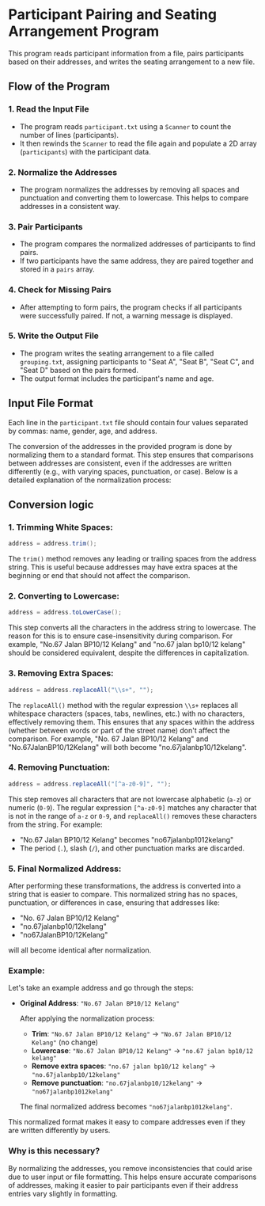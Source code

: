 # Participant Pairing and Seating Arrangement Program

This program reads participant information from a file, pairs participants based on their addresses, and writes the seating arrangement to a new file.

## Flow of the Program

### 1. Read the Input File
- The program reads `participant.txt` using a `Scanner` to count the number of lines (participants).
- It then rewinds the `Scanner` to read the file again and populate a 2D array (`participants`) with the participant data.

### 2. Normalize the Addresses
- The program normalizes the addresses by removing all spaces and punctuation and converting them to lowercase. This helps to compare addresses in a consistent way.

### 3. Pair Participants
- The program compares the normalized addresses of participants to find pairs.
- If two participants have the same address, they are paired together and stored in a `pairs` array.

### 4. Check for Missing Pairs
- After attempting to form pairs, the program checks if all participants were successfully paired. If not, a warning message is displayed.

### 5. Write the Output File
- The program writes the seating arrangement to a file called `grouping.txt`, assigning participants to "Seat A", "Seat B", "Seat C", and "Seat D" based on the pairs formed.
- The output format includes the participant's name and age.

## Input File Format
Each line in the `participant.txt` file should contain four values separated by commas: name, gender, age, and address. 

The conversion of the addresses in the provided program is done by normalizing them to a standard format. This step ensures that comparisons between addresses are consistent, even if the addresses are written differently (e.g., with varying spaces, punctuation, or case). Below is a detailed explanation of the normalization process:


## Conversion logic

### 1. **Trimming White Spaces**:
   ```java
   address = address.trim();
   ```
   The `trim()` method removes any leading or trailing spaces from the address string. This is useful because addresses may have extra spaces at the beginning or end that should not affect the comparison.

### 2. **Converting to Lowercase**:
   ```java
   address = address.toLowerCase();
   ```
   This step converts all the characters in the address string to lowercase. The reason for this is to ensure case-insensitivity during comparison. For example, "No.67 Jalan BP10/12 Kelang" and "no.67 jalan bp10/12 kelang" should be considered equivalent, despite the differences in capitalization.

### 3. **Removing Extra Spaces**:
   ```java
   address = address.replaceAll("\\s+", "");
   ```
   The `replaceAll()` method with the regular expression `\\s+` replaces all whitespace characters (spaces, tabs, newlines, etc.) with no characters, effectively removing them. This ensures that any spaces within the address (whether between words or part of the street name) don't affect the comparison. For example, "No. 67 Jalan BP10/12 Kelang" and "No.67JalanBP10/12Kelang" will both become "no.67jalanbp10/12kelang".

### 4. **Removing Punctuation**:
   ```java
   address = address.replaceAll("[^a-z0-9]", "");
   ```
   This step removes all characters that are not lowercase alphabetic (`a-z`) or numeric (`0-9`). The regular expression `[^a-z0-9]` matches any character that is not in the range of `a-z` or `0-9`, and `replaceAll()` removes these characters from the string. For example:
   - "No.67 Jalan BP10/12 Kelang" becomes "no67jalanbp1012kelang"
   - The period (`.`), slash (`/`), and other punctuation marks are discarded.

### 5. **Final Normalized Address**:
   After performing these transformations, the address is converted into a string that is easier to compare. This normalized string has no spaces, punctuation, or differences in case, ensuring that addresses like:
   - "No. 67 Jalan BP10/12 Kelang"
   - "no.67jalanbp10/12kelang"
   - "no67JalanBP10/12Kelang"
   
   will all become identical after normalization.

### Example:

Let's take an example address and go through the steps:
- **Original Address**: `"No.67 Jalan BP10/12 Kelang"`
  
  After applying the normalization process:
  - **Trim**: `"No.67 Jalan BP10/12 Kelang"` → `"No.67 Jalan BP10/12 Kelang"` (no change)
  - **Lowercase**: `"No.67 Jalan BP10/12 Kelang"` → `"no.67 jalan bp10/12 kelang"`
  - **Remove extra spaces**: `"no.67 jalan bp10/12 kelang"` → `"no.67jalanbp10/12kelang"`
  - **Remove punctuation**: `"no.67jalanbp10/12kelang"` → `"no67jalanbp1012kelang"`

  The final normalized address becomes `"no67jalanbp1012kelang"`.

This normalized format makes it easy to compare addresses even if they are written differently by users.

### Why is this necessary?
By normalizing the addresses, you remove inconsistencies that could arise due to user input or file formatting. This helps ensure accurate comparisons of addresses, making it easier to pair participants even if their address entries vary slightly in formatting.


